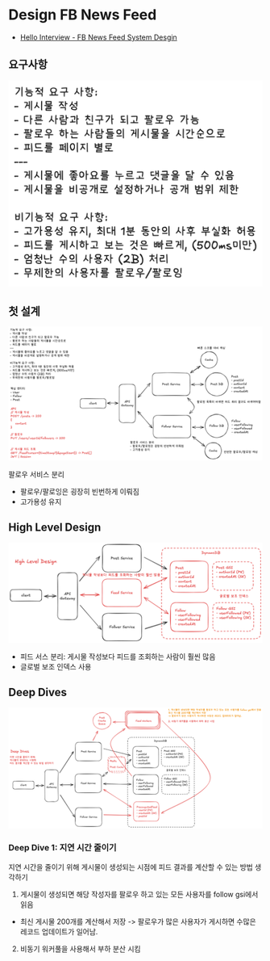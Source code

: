 # Design FB News Feed

-   [Hello Interview - FB News Feed System Desgin](https://www.hellointerview.com/learn/system-design/problem-breakdowns/fb-news-feed)

## 요구사항

![요구사항](./requirements.png)

## 첫 설계

![첫 설계](./practiceDesign.png)

팔로우 서비스 분리

-   팔로우/팔로잉은 굉장히 빈번하게 이뤄짐
-   고가용성 유지

## High Level Design

![higt level design](./highLevelDesign.png)

-   피드 서스 분리: 게시물 작성보다 피드를 조회하는 사람이 훨씬 많음
-   글로벌 보조 인덱스 사용

## Deep Dives

![deep dive](./deepDives.png)

### Deep Dive 1: 지연 시간 줄이기

지연 시간을 줄이기 위해 게시물이 생성되는 시점에 피드 결과를 계산할 수 있는 방법 생각하기

1. 게시물이 생성되면 해당 작성자를 팔로우 하고 있는 모든 사용자를 follow gsi에서 읽음

-   최신 게시물 200개를 계산해서 저장
    -> 팔로우가 많은 사용자가 게시하면 수많은 레코드 업데이트가 일어남.

2. 비동기 워커풀을 사용해서 부하 분산 시킴
